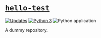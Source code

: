 # [`hello-test`](#hello-test)

[![Updates](https://pyup.io/repos/github/edesz/hello-test/shield.svg)](https://pyup.io/repos/github/edesz/hello-test/) [![Python 3](https://pyup.io/repos/github/edesz/hello-test/python-3-shield.svg)](https://pyup.io/repos/github/edesz/hello-test/) ![Python application](https://github.com/edesz/hello-test/workflows/Python%20application/badge.svg)

A dummy repository.
